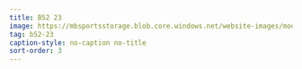 ```yaml
---
title: B52 23
image: https://mbsportsstorage.blob.core.windows.net/website-images/model-gallery/2018/b23/2018-b23-03.jpg
tag: b52-23
caption-style: no-caption no-title
sort-order: 3
---
```

